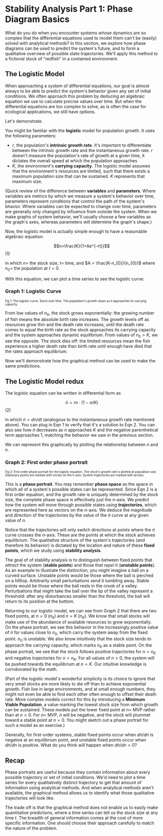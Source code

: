 # Stability Analysis Part 1: Phase Diagram Basics

What do you do when you encounter systems whose dynamics are so complex that the differential equations used to model them can't be (easily) solved with analytical methods? In this section, we explore how phase diagrams can be used to predict the system's future, and to form a qualitative overview of possible state trajectories. We'll apply this method to a fictional stock of "redfish" in a contained environment.

## The Logistic Model

When approaching a system of differential equations, our goal is almost always to be able to predict the system's behavior given any set of initial conditions. We often approach this problem by deducing an algebraic equation we use to calculate precise values over time. But when the differential equations are too complex to solve, as is often the case for ecological applications, we still have options.

Let's demonstrate.

You might be familiar with the **logistic** model for population growth. It uses the following parameters:

* $r$, the population's **intrinsic growth rate**. It's important to differentiate between the intrinsic growth rate and the instantaneous growth rate. $r$ doesn't measure the population's rate of growth at a given time, it dictates the overall speed at which the population approaches
* $K$, the environment's **carrying capacity**. The logistic model assumes that the environment's resources are limited, such that there exists a maximum population size that can be sustained. $K$ represents that maximum size.

(Quick review of the difference between **variables** and **parameters**. Where variables are metrics by which we measure a system's behavior over time, parameters represent conditions that control the path of the system's bhavior. Where variables can be expected to change over time, parameters are generally only changed by influence from outside the system. When we make graphs of system behavior, we'll usually choose a few variables as the graph's axes, whereas parameters will determine the graph's shape.)

Now, the logistic model is actually simple enough to have a reasonable algebraic equation:

$$n=\frac{K}{1+Ae^{-rt}}$$ (1)

in which $n =$ the stock size, $t =$ time, and $A = \frac{K-n_{0}}{n_{0}}$ where $n_{0} =$ the population at $t=0$.

With this equation, we can plot a time series to see the logistic curve:

### Graph 1: Logistic Curve
<sub><sup>Fig 1: The logistic curve. Stock over time. The population's growth slows as it approaches its carrying capacity.</sup></sub>

From low values of $n_{0}$, the stock grows exponentially: the growing number of fish means the absolute birth rate increases. The growth levels off as resources grow thin and the death rate increases, until the death rate comes to equal the birth rate as the stock approaches its carrying capacity and the system approaches dynamic equilibrium. From values of $n_{0}>K$, we see the opposite. The stock dies off: the limited resources mean the fish experience a higher death rate than birth rate until enough have died that the rates approach equilibrium.

Now we'll demonstrate how the graphical method can be used to make the same predictions.

## The Logistic Model redux

The logistic equation can be written in differential form as

$$\dot{n}=rn\cdot(1-n/K)$$ (2)

in which $\dot{n}=dn/dt$ (analogous to the instantaneous growth rate mentioned above). You can plug in Eqn 1 to verify that it's a solution to Eqn 2. You can also see how $\dot{n}$ decreases as $n$ approaches $K$ and the negative parenthetical term approaches $1$, matching the behavior we saw in the previous section.

We can represent this graphically by plotting the relationship between $\dot{n}$ and $n$.

### Graph 2: First order phase portrait
<sub><sup>Fig 2: First order phase portrait for the logistic equation. The stock's growth rate is plotted at population size. Stationary points are marked with circles on the n-axis. System trajectories are marked with arrows.</sup></sub>

This is a **phase portrait**. You may remember **phase space** as the space in which all of a system's possible states can be represented. Since Eqn 2 is a first order equation, and the growth rate is uniquely determined by the stock size, the complete phase space is effectively just the $n$-axis. We predict how the system will move through possible states using **trajectories**, which are represented here as vectors on the $n$-axis. We deduce the magnitude and direction of the trajectories by the value of the $\dot{n}$ curve at any given value of $n$.

Notice that the trajectories will only switch directions at points where the $\dot{n}$ curve crosses the $n$-axis. These are the points at which the stock achieves equilibrium. The qualitative structure of the system's trajectories (and therefore its behavior) is dictated by the location and nature of these **fixed points**, which we study using **stability analysis**.

The goal of of stability analysis is to distinguish between fixed points that *attract* the system (**stable points**) and those that *repel* it (**unstable points**). As an example to illustrate the distinction, you might imagine a ball on a curved surface. Unstable points would be those where the ball is perched on a hilltop. Arbitrarily small perturbations send it tumbling away. Stable points would be those where the ball rests in the crook of a valley. Perturbations that might take the ball over the lip of the valley represent a threshold: after any disturbances smaller than the threshold, the ball will return to its position at the bottom.

Returning to our logistic model, we can see from Graph 2 that there are two fixed points, at $n=0$ ($n_{0}$) and $n=K$ ($n_{K}$). We know that small stocks will make use of the abundance of available resources to grow exponentially. On the phase portrait, we see this behavior in the increasingly positive value of $\dot{n}$ for values close to $n_{0}$, which carry the system away from the fixed point. $n_{0}$ is unstable. We also know intuitively that the stock size tends to approach the carrying capacity, which marks $n_{K}$ as a stable point. On the phase portrait, we see that the stock follows positive trajectories for $n<n_{K}$ and negative trajectories for $n>n_{K}$. For all values of $n>0$, the system will be pushed towards the equilibrium at $n=K$. Our intuitive knowledge is corroborated by the math.

(Part of the logistic model's wonderful simplicity is its choice to ignore that very small stocks are more likely to die off than to achieve exponential growth. Fish live in large environments, and at small enough numbers, they might not even be able to find each other often enough to offset their death rate. More complex models correct for this by introducing a **Minimum Viable Population**, a value marking the lowest stock size from which growth can be sustained. These models put the lower fixed point at $n=$ MVP rather than at $n=0$. For $n<$ MVP, $\dot{n}$ will be negative, and the stock will plummet toward a stable point at $n=0$. You might sketch out a phase portrait for such a model as an exercise.)

Generally, for first-order systems, stable fixed points occur when $d\dot{n}/dn$ is negative at an equilibrium point, and unstable fixed points occur when $d\dot{n}/dn$ is positive. What do you think will happen when $d\dot{n}/dn=0$?

## Recap

Phase portraits are useful because they contain information about every possible trajectory or set of initial conditions. We'd need to plot a time series for every qualitatively distinct trajectory to get that amount of information using analytical methods. And when analytical methods aren't available, the graphical method allows us to identify what those qualitative trajectories will look like.

The trade off is that the graphical method does not enable us to easily make quantitative predictions, where a time series can tell us the stock size at any time $t$. The breadth of general information comes at the cost of more specific information. One should choose their approach carefully to match the nature of the problem.
